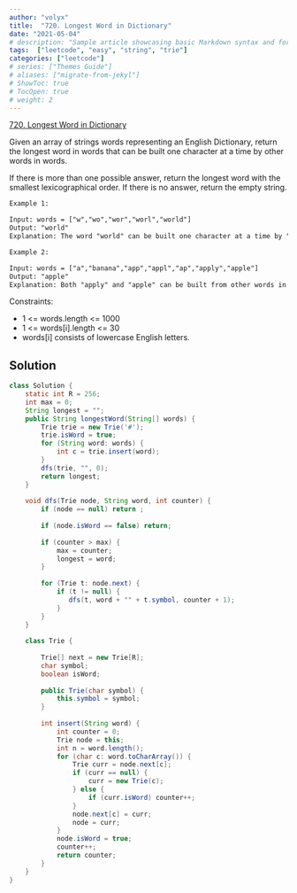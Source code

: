 ```yaml
---
author: "volyx"
title:  "720. Longest Word in Dictionary"
date: "2021-05-04"
# description: "Sample article showcasing basic Markdown syntax and formatting for HTML elements."
tags:  ["leetcode", "easy", "string", "trie"]
categories: ["leetcode"]
# series: ["Themes Guide"]
# aliases: ["migrate-from-jekyl"]
# ShowToc: true
# TocOpen: true
# weight: 2
---
```


[720. Longest Word in Dictionary](https://leetcode.com/problems/longest-word-in-dictionary/)

Given an array of strings words representing an English Dictionary, return the longest word in words that can be built one character at a time by other words in words.

If there is more than one possible answer, return the longest word with the smallest lexicographical order. If there is no answer, return the empty string.

```txt
Example 1:

Input: words = ["w","wo","wor","worl","world"]
Output: "world"
Explanation: The word "world" can be built one character at a time by "w", "wo", "wor", and "worl".
```

```txt
Example 2:

Input: words = ["a","banana","app","appl","ap","apply","apple"]
Output: "apple"
Explanation: Both "apply" and "apple" can be built from other words in the dictionary. However, "apple" is lexicographically smaller than "apply".
```

Constraints:

- 1 <= words.length <= 1000
- 1 <= words[i].length <= 30
- words[i] consists of lowercase English letters.

## Solution

```java
class Solution {
    static int R = 256;
    int max = 0;
    String longest = "";
    public String longestWord(String[] words) {
        Trie trie = new Trie('#');
        trie.isWord = true;
        for (String word: words) {
            int c = trie.insert(word);
        }
        dfs(trie, "", 0);
        return longest;
    }
    
    void dfs(Trie node, String word, int counter) {
        if (node == null) return ;
        
        if (node.isWord == false) return;
        
        if (counter > max) {
            max = counter;
            longest = word;
        }
        
        for (Trie t: node.next) {
            if (t != null) {
               dfs(t, word + "" + t.symbol, counter + 1); 
            }
        }
    }
    
    class Trie {
        
        Trie[] next = new Trie[R];
        char symbol;
        boolean isWord;
        
        public Trie(char symbol) {
            this.symbol = symbol;
        }
        
        int insert(String word) {
            int counter = 0;
            Trie node = this;
            int n = word.length();
            for (char c: word.toCharArray()) {
                Trie curr = node.next[c];
                if (curr == null) {
                    curr = new Trie(c);
                } else {
                    if (curr.isWord) counter++;
                }
                node.next[c] = curr;
                node = curr;
            }
            node.isWord = true;
            counter++;
            return counter;
        }
    }   
}
```
